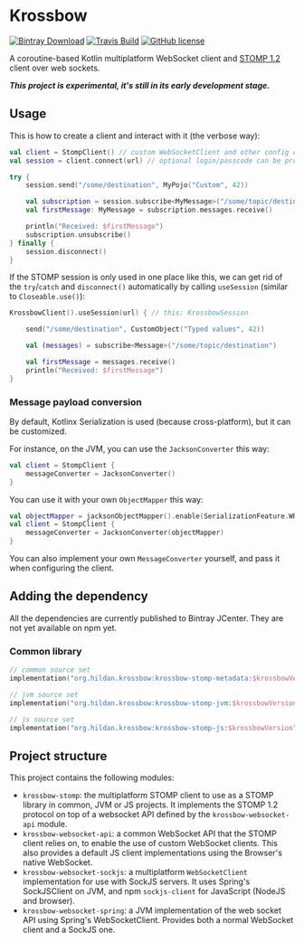 # Krossbow

[![Bintray Download](https://img.shields.io/bintray/v/joffrey-bion/maven/krossbow-client.svg?label=bintray)](https://bintray.com/joffrey-bion/maven/krossbow-client/_latestVersion)
[![Travis Build](https://img.shields.io/travis/joffrey-bion/krossbow/master.svg)](https://travis-ci.org/joffrey-bion/krossbow)
[![GitHub license](https://img.shields.io/badge/license-MIT-blue.svg)](https://github.com/joffrey-bion/krossbow/blob/master/LICENSE)

A coroutine-based Kotlin multiplatform WebSocket client and [STOMP 1.2](https://stomp.github.io/index.html) client
 over web sockets.

***This project is experimental, it's still in its early development stage.***

## Usage

This is how to create a client and interact with it (the verbose way):

```kotlin
val client = StompClient() // custom WebSocketClient and other config can be passed in here
val session = client.connect(url) // optional login/passcode can be provided here

try {
    session.send("/some/destination", MyPojo("Custom", 42)) 

    val subscription = session.subscribe<MyMessage>("/some/topic/destination")
    val firstMessage: MyMessage = subscription.messages.receive()

    println("Received: $firstMessage")
    subscription.unsubscribe()
} finally {
    session.disconnect()
}
```

If the STOMP session is only used in one place like this, we can get rid of the `try`/`catch` and `disconnect()` 
automatically by calling `useSession` (similar to `Closeable.use()`):

```kotlin
KrossbowClient().useSession(url) { // this: KrossbowSession

    send("/some/destination", CustomObject("Typed values", 42))

    val (messages) = subscribe<Message>("/some/topic/destination")

    val firstMessage = messages.receive()
    println("Received: $firstMessage")
}
```

### Message payload conversion

By default, Kotlinx Serialization is used (because cross-platform), but it can be customized.

For instance, on the JVM, you can use the `JacksonConverter` this way:

```kotlin
val client = StompClient {
    messageConverter = JacksonConverter()
}
```

You can use it with your own `ObjectMapper` this way:

```kotlin
val objectMapper = jacksonObjectMapper().enable(SerializationFeature.WRITE_DATES_AS_TIMESTAMPS)
val client = StompClient {
    messageConverter = JacksonConverter(objectMapper)
}
```

You can also implement your own `MessageConverter` yourself, and pass it when configuring the client.

## Adding the dependency

All the dependencies are currently published to Bintray JCenter.
They are not yet available on npm yet.

### Common library

```kotlin
// common source set
implementation("org.hildan.krossbow:krossbow-stomp-metadata:$krossbowVersion")

// jvm source set
implementation("org.hildan.krossbow:krossbow-stomp-jvm:$krossbowVersion")

// js source set
implementation("org.hildan.krossbow:krossbow-stomp-js:$krossbowVersion")
```

## Project structure
 
This project contains the following modules:
- `krossbow-stomp`: the multiplatform STOMP client to use as a STOMP library in common, JVM or JS projects. It
 implements the STOMP 1.2 protocol on top of a websocket API defined by the `krossbow-websocket-api` module.
- `krossbow-websocket-api`: a common WebSocket API that the STOMP client relies on, to enable the use of custom
 WebSocket clients. This also provides a default JS client implementations using the Browser's native WebSocket.
- `krossbow-websocket-sockjs`: a multiplatform `WebSocketClient` implementation for use with SockJS servers. It uses
 Spring's SockJSClient on JVM, and npm `sockjs-client` for JavaScript (NodeJS and browser).
- `krossbow-websocket-spring`: a JVM implementation of the web socket API using Spring's WebSocketClient. Provides
 both a normal WebSocket client and a SockJS one.
